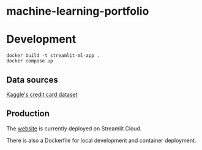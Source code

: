 # machine-learning-portfolio

# Development
`docker build -t streamlit-ml-app .`  
`docker compose up`

## Data sources
[Kaggle's credit card dataset](https://www.kaggle.com/datasets/mlg-ulb/creditcardfraud/data)

## Production
The [website](https://machine-learning-portfolio.streamlit.app/) is currently deployed on Streamlit Cloud.

There is also a Dockerfile for local development and container deployment.
